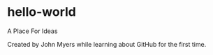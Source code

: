 # hello-world
A Place For Ideas

Created by John Myers while learning about GitHub for the first time.
